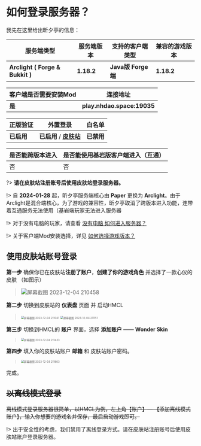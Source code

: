 # 如何登录服务器？

我先在这里给出昕夕亭的信息：

| 服务端类型                      | 服务端版本 | 支持的客户端类型    | 兼容的游戏版本 |
| ------------------------------- | ---------- | ------------------- | -------------- |
| **Arclight ( Forge & Bukkit )** | **1.18.2** | **Java版  Forge端** | **1.18.2**     |

| 客户端是否需要安装Mod | 连接地址                   |
| --------------------- | -------------------------- |
| **是**                | **play.nhdao.space:19035** |

| 正版验证   | 外置登录                                            | 白名单     |
| ---------- | --------------------------------------------------- | ---------- |
| **已启用** | **已启用** / **[皮肤站](https://skin.nhdao.space)** | **已禁用** |

| 是否能跨版本进入 | 是否能使用基岩版客户端进入（互通） |
| ---------------- | ---------------------------------- |
| 否               | 否                                 |

<!-- ?> ~~**由此可见，玩家其实有两种方式来登入服务器**，分别是 **离线模式登录** 和 **第三方验证服务器登录**（使用皮肤站账号登录）。~~ -->

?>  **请在皮肤站注册账号后使用皮肤站登录服务器。**

!> 自 **2024-01-28** 起，昕夕亭服务端核心由 **Paper** 更换为 **Arclight**。由于Arclight是混合端核心，为了游戏的兼容性，昕夕亭取消了跨版本进入功能，连带着互通服务无法使用（基岩端玩家无法进入服务器

!> 对于没有电脑的玩家，请查看 [没有电脑 如何进入服务器？](android.md)

!> 关于客户端Mod安装选择，详见 [如何选择游戏版本？](version.md)

<!-- !> ~~鉴于Minecraft 1.16.5 对使用离线模式账户启动游戏的玩家做出了限制（无法通过正常方式参与多人游戏），我们建议您选择**使用皮肤站账号**登录服务器。~~ -->


## 使用皮肤站账号登录

**第一步** 确保你已在皮肤站**注册了账户**，**创建了你的游戏角色** 并选择了一款心仪的皮肤 （如图示）

> ![屏幕截图 2023-12-04 210458](https://jsd.onmicrosoft.cn/gh/QSlotus/xinxi-docs@latest/assets/images/1.png)

**第二步** 切换到皮肤站的 **仪表盘** 页面 并 启动HMCL

> <img src="https://jsd.onmicrosoft.cn/gh/QSlotus/xinxi-docs@latest/assets/images/2.png" alt="屏幕截图 2023-12-04 211041" style="zoom:50%;" />
>
> <img src="https://jsd.onmicrosoft.cn/gh/QSlotus/xinxi-docs@latest/assets/images/3.png" alt="屏幕截图 2023-12-04 211151" style="zoom:50%;" />

**第三步** 切换到HMCL的 **账户** 界面，选择 **添加账户** —— **Wonder Skin**

> <img src="https://jsd.onmicrosoft.cn/gh/QSlotus/xinxi-docs@latest/assets/images/4.png" alt="屏幕截图 2023-12-04 211433" style="zoom:50%;" />

**第四步** 填入你的皮肤站账户 **邮箱** 和 皮肤站账户密码。

> <img src="https://jsd.onmicrosoft.cn/gh/QSlotus/xinxi-docs@latest/assets/images/5.png" alt="屏幕截图 2023-12-04 211603" style="zoom:50%;" />

完成。

## ~~以离线模式登录~~

~~离线模式登录服务器很简单，以HMCL为例，左上角【账户】— 【添加离线模式账户】，输入你想要的游戏名并保存，最后启动游戏即可。~~

!> 出于安全性的考虑，我们禁用了离线登录方式。请在皮肤站注册账号后使用皮肤站账户登录服务器。

